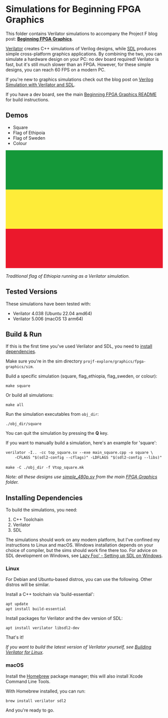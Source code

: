 # Simulations for Beginning FPGA Graphics

This folder contains Verilator simulations to accompany the Project F blog post: **[Beginning FPGA Graphics](https://projectf.io/posts/fpga-graphics/)**.

[Verilator](https://www.veripool.org/verilator/) creates C++ simulations of Verilog designs, while [SDL](https://www.libsdl.org) produces simple cross-platform graphics applications. By combining the two, you can simulate a hardware design on your PC: no dev board required! Verilator is fast, but it's still much slower than an FPGA. However, for these simple designs, you can reach 60 FPS on a modern PC.

If you're new to graphics simulations check out the blog post on [Verilog Simulation with Verilator and SDL](https://projectf.io/posts/verilog-sim-verilator-sdl/).

If you have a dev board, see the main [Beginning FPGA Graphics README](../README.md) for build instructions.

## Demos

* Square
* Flag of Ethipoia
* Flag of Sweden
* Colour

![](../../../doc/img/flag_ethiopia.png?raw=true "")

_Traditional flag of Ethiopia running as a Verilator simulation._

## Tested Versions

These simulations have been tested with:

* Verilator 4.038 (Ubuntu 22.04 amd64)
* Verilator 5.006 (macOS 13 arm64)

## Build & Run

If this is the first time you've used Verilator and SDL, you need to [install dependencies](#installing-dependencies).

Make sure you're in the sim directory `projf-explore/graphics/fpga-graphics/sim`.

Build a specific simulation (square, flag_ethiopia, flag_sweden, or colour):

```shell
make square
```

Or build all simulations:

```shell
make all
```

Run the simulation executables from `obj_dir`:

```shell
./obj_dir/square
```

You can quit the simulation by pressing the **Q** key.

If you want to manually build a simulation, here's an example for 'square':

```shell
verilator -I.. -cc top_square.sv --exe main_square.cpp -o square \
    -CFLAGS "$(sdl2-config --cflags)" -LDFLAGS "$(sdl2-config --libs)"

make -C ./obj_dir -f Vtop_square.mk
```

_Note: all these designs use [simple_480p.sv](../simple_480p.sv) from the main [FPGA Graphics](../) folder._

## Installing Dependencies

To build the simulations, you need:

1. C++ Toolchain
2. Verilator
3. SDL

The simulations should work on any modern platform, but I've confined my instructions to Linux and macOS. Windows installation depends on your choice of compiler, but the sims should work fine there too. For advice on SDL development on Windows, see [Lazy Foo' - Setting up SDL on Windows](https://lazyfoo.net/tutorials/SDL/01_hello_SDL/windows/index.php).

### Linux

For Debian and Ubuntu-based distros, you can use the following. Other distros will be similar.

Install a C++ toolchain via 'build-essential':

```shell
apt update
apt install build-essential
```

Install packages for Verilator and the dev version of SDL:

```shell
apt install verilator libsdl2-dev
```

That's it!

_If you want to build the latest version of Verilator yourself, see [Building Verilator for Linux](https://projectf.io/posts/building-ice40-fpga-toolchain/#verilator)._

### macOS

Install the [Homebrew](https://brew.sh/) package manager; this will also install Xcode Command Line Tools.

With Homebrew installed, you can run:

```shell
brew install verilator sdl2
```

And you're ready to go.
